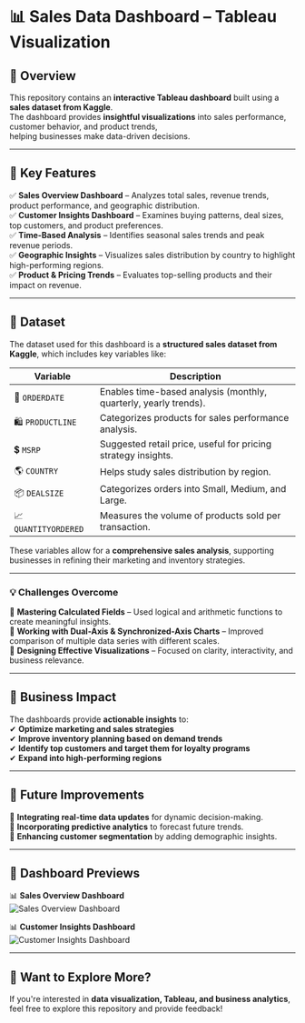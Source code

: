 # 📊 Sales Data Dashboard – Tableau Visualization  

## 🚀 Overview  
This repository contains an **interactive Tableau dashboard** built using a **sales dataset from Kaggle**.  
The dashboard provides **insightful visualizations** into sales performance, customer behavior, and product trends,  
helping businesses make data-driven decisions.  

---

## 📌 Key Features  
✅ **Sales Overview Dashboard** – Analyzes total sales, revenue trends, product performance, and geographic distribution.  
✅ **Customer Insights Dashboard** – Examines buying patterns, deal sizes, top customers, and product preferences.  
✅ **Time-Based Analysis** – Identifies seasonal sales trends and peak revenue periods.  
✅ **Geographic Insights** – Visualizes sales distribution by country to highlight high-performing regions.  
✅ **Product & Pricing Trends** – Evaluates top-selling products and their impact on revenue.  

---

## 📂 Dataset  
The dataset used for this dashboard is a **structured sales dataset from Kaggle**, which includes key variables like:  

| Variable          | Description |
|------------------|----------------------------------------------|
| 📅 `ORDERDATE`  | Enables time-based analysis (monthly, quarterly, yearly trends). |
| 🛍 `PRODUCTLINE` | Categorizes products for sales performance analysis. |
| 💲 `MSRP`       | Suggested retail price, useful for pricing strategy insights. |
| 🌎 `COUNTRY`    | Helps study sales distribution by region. |
| 📦 `DEALSIZE`   | Categorizes orders into Small, Medium, and Large. |
| 📈 `QUANTITYORDERED` | Measures the volume of products sold per transaction. |

These variables allow for a **comprehensive sales analysis**, supporting businesses in refining their marketing and inventory strategies.  

---

### 💡 Challenges Overcome  
📌 **Mastering Calculated Fields** – Used logical and arithmetic functions to create meaningful insights.  
📌 **Working with Dual-Axis & Synchronized-Axis Charts** – Improved comparison of multiple data series with different scales.  
📌 **Designing Effective Visualizations** – Focused on clarity, interactivity, and business relevance.  

---

## 🎯 Business Impact  
The dashboards provide **actionable insights** to:  
✔ **Optimize marketing and sales strategies**  
✔ **Improve inventory planning based on demand trends**  
✔ **Identify top customers and target them for loyalty programs**  
✔ **Expand into high-performing regions**  

---

## 📌 Future Improvements  
🔹 **Integrating real-time data updates** for dynamic decision-making.  
🔹 **Incorporating predictive analytics** to forecast future trends.  
🔹 **Enhancing customer segmentation** by adding demographic insights.  

---

## 📸 Dashboard Previews  
📊 **Sales Overview Dashboard**  
![Sales Overview Dashboard](INSERT_IMAGE_LINK_HERE)  

📊 **Customer Insights Dashboard**  
![Customer Insights Dashboard](INSERT_IMAGE_LINK_HERE)  

---

## 📢 Want to Explore More?  
If you're interested in **data visualization, Tableau, and business analytics**, feel free to explore this repository and provide feedback!  
